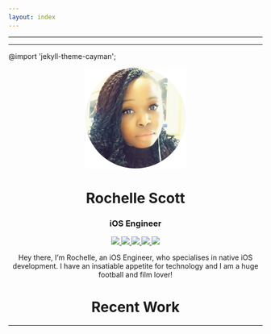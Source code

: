 ```yaml
---
layout: index
---
```


---
---
@import 'jekyll-theme-cayman';


<p align="center">
	<img width="200" height="200" src="./images/profile.png"/> 
</p>
<h1 align="center">Rochelle Scott</h1>
<h3 align="center">iOS Engineer</h3>

<p align="center"> 
	<a href="https://github.com/rochelle-scott">
		<img src="https://img.shields.io/static/v1?label=Github&message=Rochelle-Scott&color=lightgray">	
	</a>
	<a href="https://linkedin.com/in/rochelle-scott-3a266284/">
		<img src="https://img.shields.io/static/v1?label=LinkedIn&message=Rochelle-Scott&color=2867B2">	
	</a>
	<a href="https://twitter.com/RochelleSS">
		<img src="https://img.shields.io/static/v1?label=Twitter&message=Rochelle-Scott&color=00ACEE">	
	</a>
	<a href="./resume.pdf">
		<img src="https://img.shields.io/static/v1?label=CV&message=PDF&color=green">	
	</a>
	<a href="mailto:rochellescott.dev@gmail.com">
		<img src="https://img.shields.io/static/v1?label=Email&message=Rochelle-Scott&color=F76831">	
	</a>
</p>

<p align="center">
Hey there, I’m Rochelle, an iOS Engineer, who specialises in native iOS development. I have an insatiable appetite for technology and I am a huge football and film lover!
</p>

<h1 align="center">Recent Work</h1>


---

